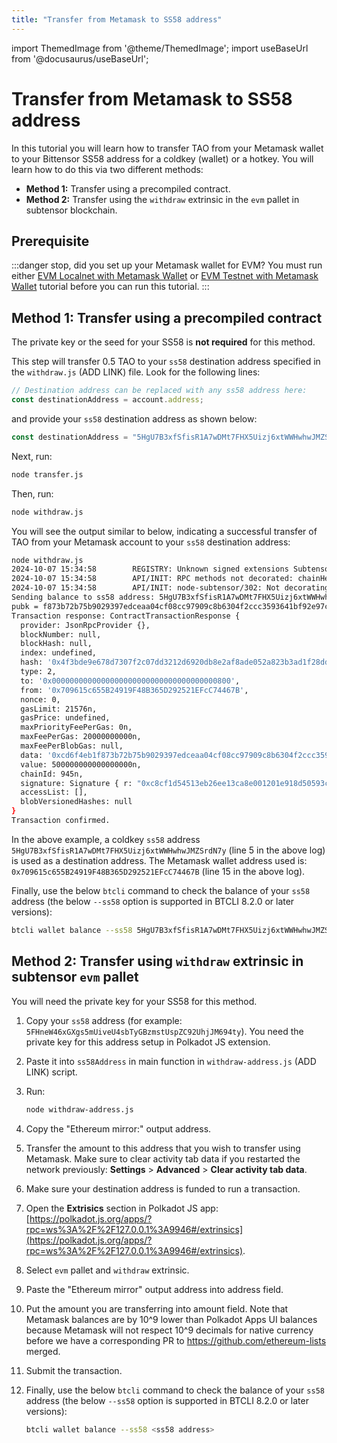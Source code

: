 ```yaml
---
title: "Transfer from Metamask to SS58 address"
---
```

import ThemedImage from '@theme/ThemedImage';
import useBaseUrl from '@docusaurus/useBaseUrl';

# Transfer from Metamask to SS58 address

In this tutorial you will learn how to transfer TAO from your Metamask wallet to your Bittensor SS58 address for a coldkey (wallet) or a hotkey. You will learn how to do this via two different methods:

- **Method 1:** Transfer using a precompiled contract.
- **Method 2:** Transfer using the `withdraw` extrinsic in the `evm` pallet in subtensor blockchain.

## Prerequisite

:::danger stop, did you set up your Metamask wallet for EVM?
You must run either [EVM Localnet with Metamask Wallet](./evm-localnet-with-metamask-wallet.md) or [EVM Testnet with Metamask Wallet](./evm-testnet-with-metamask-wallet.md) tutorial before you can run this tutorial. 
:::

## Method 1: Transfer using a precompiled contract

The private key or the seed for your SS58 is **not required** for this method.

This step will transfer 0.5 TAO to your `ss58` destination address specified in the `withdraw.js` (ADD LINK) file. Look for the following lines:

```javascript
// Destination address can be replaced with any ss58 address here:
const destinationAddress = account.address;
```

and provide your `ss58` destination address as shown below:

```javascript
const destinationAddress = "5HgU7B3xfSfisR1A7wDMt7FHX5Uizj6xtWWHwhwJMZSrdN7y";
```

Next, run:

```bash
node transfer.js
```

Then, run:

```bash
node withdraw.js
```

You will see the output similar to below, indicating a successful transfer of TAO from your Metamask account to your `ss58` destination address: 

```bash showLineNumbers
node withdraw.js
2024-10-07 15:34:58        REGISTRY: Unknown signed extensions SubtensorSignedExtension, CommitmentsSignedExtension found, treating them as no-effect
2024-10-07 15:34:58        API/INIT: RPC methods not decorated: chainHead_v1_body, chainHead_v1_call, chainHead_v1_continue, chainHead_v1_follow, chainHead_v1_header, chainHead_v1_stopOperation, chainHead_v1_storage, chainHead_v1_unfollow, chainHead_v1_unpin, chainSpec_v1_chainName, chainSpec_v1_genesisHash, chainSpec_v1_properties, debug_getBadBlocks, debug_getRawBlock, debug_getRawHeader, debug_getRawReceipts, debug_getRawTransaction, delegateInfo_getDelegate, delegateInfo_getDelegated, delegateInfo_getDelegates, eth_getBlockReceipts, neuronInfo_getNeuron, neuronInfo_getNeuronLite, neuronInfo_getNeurons, neuronInfo_getNeuronsLite, subnetInfo_getLockCost, subnetInfo_getSubnetHyperparams, subnetInfo_getSubnetInfo, subnetInfo_getSubnetInfo_v2, subnetInfo_getSubnetsInf_v2, subnetInfo_getSubnetsInfo, transactionWatch_v1_submitAndWatch, transactionWatch_v1_unwatch, transaction_v1_broadcast, transaction_v1_stop
2024-10-07 15:34:58        API/INIT: node-subtensor/302: Not decorating unknown runtime apis: 0x42e62be4a39e5b60/1, 0x806df4ccaa9ed485/1, 0x8375104b299b74c5/1, 0x5d1fbfbe852f2807/1, 0xc6886e2f8e598b0a/1
Sending balance to ss58 address: 5HgU7B3xfSfisR1A7wDMt7FHX5Uizj6xtWWHwhwJMZSrdN7y
pubk = f873b72b75b9029397edceaa04cf08cc97909c8b6304f2ccc3593641bf92e97c
Transaction response: ContractTransactionResponse {
  provider: JsonRpcProvider {},
  blockNumber: null,
  blockHash: null,
  index: undefined,
  hash: '0x4f3bde9e678d7307f2c07dd3212d6920db8e2af8ade052a823b3ad1f28ddc221',
  type: 2,
  to: '0x0000000000000000000000000000000000000800',
  from: '0x709615c655B24919F48B365D292521EFcC74467B',
  nonce: 0,
  gasLimit: 21576n,
  gasPrice: undefined,
  maxPriorityFeePerGas: 0n,
  maxFeePerGas: 20000000000n,
  maxFeePerBlobGas: null,
  data: '0xcd6f4eb1f873b72b75b9029397edceaa04cf08cc97909c8b6304f2ccc3593641bf92e97c',
  value: 500000000000000000n,
  chainId: 945n,
  signature: Signature { r: "0xc8cf1d54513eb26ee13ca8e001201e918d50593ce6efd4ceee6645ec1879f183", s: "0x6594fe686ecac6131b536b9ff5277f40da1d12ab6c2a269693029c58cef8417d", yParity: 0, networkV: null },
  accessList: [],
  blobVersionedHashes: null
}
Transaction confirmed.
```

In the above example, a coldkey `ss58` address `5HgU7B3xfSfisR1A7wDMt7FHX5Uizj6xtWWHwhwJMZSrdN7y` (line 5 in the above log) is used as a destination address. The Metamask wallet address used is: `0x709615c655B24919F48B365D292521EFcC74467B` (line 15 in the above log).

Finally, use the below `btcli` command to check the balance of your `ss58` address (the below `--ss58` option is supported in BTCLI 8.2.0 or later versions):

```bash
btcli wallet balance --ss58 5HgU7B3xfSfisR1A7wDMt7FHX5Uizj6xtWWHwhwJMZSrdN7y
```

## Method 2: Transfer using `withdraw` extrinsic in subtensor `evm` pallet

You will need the private key for your SS58 for this method.

1. Copy your `ss58` address (for example: `5FHneW46xGXgs5mUiveU4sbTyGBzmstUspZC92UhjJM694ty`). You need the private key for this address setup in Polkadot JS extension.
2. Paste it into `ss58Address` in main function in `withdraw-address.js` (ADD LINK) script.
3. Run:

    ```bash
    node withdraw-address.js
    ```

4. Copy the "Ethereum mirror:" output address.
5. Transfer the amount to this address that you wish to transfer using Metamask. Make sure to clear activity tab data if you restarted the network previously: **Settings** > **Advanced** > **Clear activity tab data**.
6. Make sure your destination address is funded to run a transaction.
7. Open the **Extrisics** section in Polkadot JS app: [https://polkadot.js.org/apps/?rpc=ws%3A%2F%2F127.0.0.1%3A9946#/extrinsics](https://polkadot.js.org/apps/?rpc=ws%3A%2F%2F127.0.0.1%3A9946#/extrinsics).
8. Select `evm` pallet and `withdraw` extrinsic.
9. Paste the "Ethereum mirror" output address into address field.
10. Put the amount you are transferring into amount field. Note that Metamask balances are by 10^9 lower than Polkadot Apps UI balances because Metamask will not respect 10^9 decimals for native currency before we have a corresponding PR to https://github.com/ethereum-lists merged.
11. Submit the transaction.
12. Finally, use the below `btcli` command to check the balance of your `ss58` address (the below `--ss58` option is supported in BTCLI 8.2.0 or later versions):

    ```bash
    btcli wallet balance --ss58 <ss58 address>
    ```
